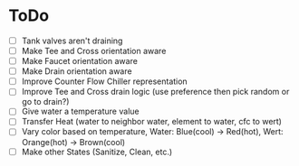 # ToDo

- [ ] Tank valves aren't draining
- [ ] Make Tee and Cross orientation aware
- [ ] Make Faucet orientation aware
- [ ] Make Drain orientation aware
- [ ] Improve Counter Flow Chiller representation
- [ ] Improve Tee and Cross drain logic (use preference then pick random or go to drain?)
- [ ] Give water a temperature value
- [ ] Transfer Heat (water to neighbor water, element to water, cfc to wert)
- [ ] Vary color based on temperature, Water: Blue(cool) -> Red(hot), Wert: Orange(hot) -> Brown(cool)
- [ ] Make other States (Sanitize, Clean, etc.)